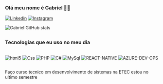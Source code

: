 
### Olá meu nome é Gabriel 👋🏽

[![Linkedin](https://img.shields.io/badge/LinkedIn-0077B5?style=for-the-badge&logo=linkedin&logoColor=white)](https://www.linkedin.com/in/carriel-gbr) [![Instagram](https://img.shields.io/badge/Instagram-E4405F?style=for-the-badge&logo=instagram&logoColor=white)](https://www.instagram.com/carriel_gbr/)


![Gabriel GitHub stats](https://github-readme-stats.vercel.app/api?username=carrielgbr&show_icons=true&theme=cobalt)

##
### Tecnologias que eu uso no meu dia

<div style="display: inline_block"></br>
    <img aling="center" alt="html5" src="https://img.shields.io/badge/HTML5-E34F26?style=for-the-badge&logo=html5&logoColor=white" />
    <img aling="center" alt="Css" src="https://img.shields.io/badge/CSS3-1572B6?style=for-the-badge&logo=css3&logoColor=white" /> 
    <img aling="center" alt="PHP" src="https://img.shields.io/badge/PHP-777BB4?style=for-the-badge&logo=php&logoColor=white" />
    <img aling="center" alt="C#" src="https://img.shields.io/badge/C%23-239120?style=for-the-badge&logo=c-sharp&logoColor=white" />
    <img aling="center" alt="MySql" src="https://img.shields.io/badge/MySQL-005C84?style=for-the-badge&logo=mysql&logoColor=white" />
    <img aling="center" alt="REACT-NATIVE" src="https://img.shields.io/badge/React_Native-20232A?style=for-the-badge&logo=react&logoColor=61DAFB" />
    <img aling="center" alt="AZURE-DEV-OPS" src="https://img.shields.io/badge/Azure_DevOps-0078D7?style=for-the-badge&logo=azure-devops&logoColor=white" />
        
    

</div>

##
<div style="text: align-text:center">
<p> Faço curso tecnico em desenvolvimento de sistemas na ETEC estou no ultimo semestre 

</p>
</div>


<!--![Top Langs](https://github-readme-stats.vercel.app/api/top-langs/?username=carrielgbr&hide_progress=true)-->
